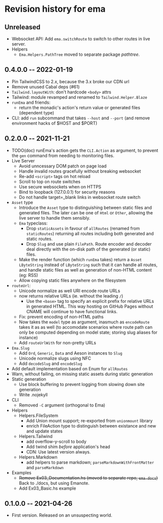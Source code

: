 # Revision history for ema

## Unreleased

- Websocket API: Add `ema.switchRoute` to switch to other routes in live server.
- Helpers
  - `Ema.Helpers.PathTree` moved to separate package *pathtree*.

## 0.4.0.0 -- 2022-01-19

- Pin TailwindCSS to 2.x, because the 3.x broke our CDN url
- Remove unused Cabal deps (#61)
- `Tailwind.layoutWith`: don't hardcode `<body>` attrs
- Tailwind: module revamped and renamed to `Tailwind.Helper.Blaze`
- `runEma` and friends: 
  - return the monadic's action's return value or generated files (dependent type)
- CLI: add `run` subcommand that takes `--host` and `--port` (and remove environment hacks of $HOST and $PORT)

## 0.2.0.0 -- 2021-11-21

- TODO(doc) runEma's action gets the `CLI.Action` as argument, to prevent the `gen` command from needing to monitoring files.
- Live Server
  - Avoid unncessary DOM patch on page load
  - Handle invalid routes gracefully without breaking websocket
  - Re-add `<script>` tags on hot reload
  - Scroll to top on route switches
  - Use secure websockets when on HTTPS
  - Bind to loopback (127.0.0.1) for security reasons
  - Do not handle target=_blank links in websocket route switch
- `Asset` type
  - Introduce the `Asset` type to distinguishing between static files and generated files. The later can be one of `Html` or `Other`, allowing the live server to handle them sensibly.
  - `Ema` typeclass: 
    - Drop `staticAssets` in favour of `allRoutes` (renamed from `staticRoutes`) returning all routes including both generated and static routes.
    - Drop `Slug` and use plain `FilePath`. Route encoder and decoder deal directly with the on-disk path of the generated (or static) files.
  - Make the render function (which `runEma` takes) return a `Asset LByteString` instead of `LByteString` such that it can handle all routes, and handle static files as well as generation of non-HTML content (eg: RSS)
  - Allow copying static files anywhere on the filesystem
- `routeUrl`: 
  - Unicode normalize as well URI encode route URLs
  - now returns relative URLs (ie. without the leading `/`)
    - Use the `<base>` tag to specify an explicit prefix for relative URLs in generated HTML. This way hosting on GitHub Pages without CNAME will continue to have functional links.
  - Fix: prevent encoding of non-HTML paths
  - Now takes the `model` type as argument, inasmuch as `encodeRoute` takes it as as well (to accomodate scenarios where route path can only be computed depending on model state; storing slug aliases for instance)
  - Add `routeUrlWith` for non-pretty URLs
- `Ema.Slug`
  - Add `Ord`, `Generic`, `Data` and Aeson instances to `Slug`
  - Unicode normalize slugs using NFC
  - Add `decodeSlug` and `encodeSlug`
- Add default implementation based on Enum for `allRoutes`
- Warn, without failing, on missing static assets during static generation
- Static generation
  - Use block buffering to prevent logging from slowing down site generation
  - Write .nojekyll
- CLI
  - Removed `-C` argument (orthogonal to Ema)
- Helpers
  - Helpers.FileSystem
    - Add Union mount support; re-exported from `unionmount` library
    - enrich FileAction type to distinguish between existance and new and update states
  - Helpers.Tailwind
    - add overflow-y-scroll to body
    - Add twind shim *before* application's head
    - CDN: Use latest version always.
  - Helpers.Markdown
    - add helpers to parse markdown; `parseMarkdownWithFrontMatter` and `parseMarkdown`
- Examples
  - ~~Remove Ex03_Documentation.hs (moved to separate repo, `ema-docs`)~~ Back to ./docs, but using Emanote.
  - Add Ex03_Basic.hs example

## 0.1.0.0 -- 2021-04-26

* First version. Released on an unsuspecting world.
